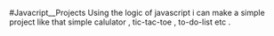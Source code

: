 #Javacript__Projects
Using the logic of javascript i can make a simple project like that simple calulator , tic-tac-toe , to-do-list etc .
